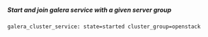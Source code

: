 ##### Start and join galera service with a given server group

    galera_cluster_service: state=started cluster_group=openstack
